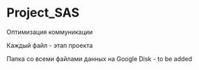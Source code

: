 # Project_SAS
Оптимизация коммуникации

Каждый файл - этап проекта

Папка со всеми файлами данных на Google Disk - to be added

